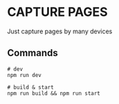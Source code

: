 # CAPTURE PAGES 

Just capture pages by many devices

## Commands

```
# dev 
npm run dev 

# build & start
npm run build && npm run start
```